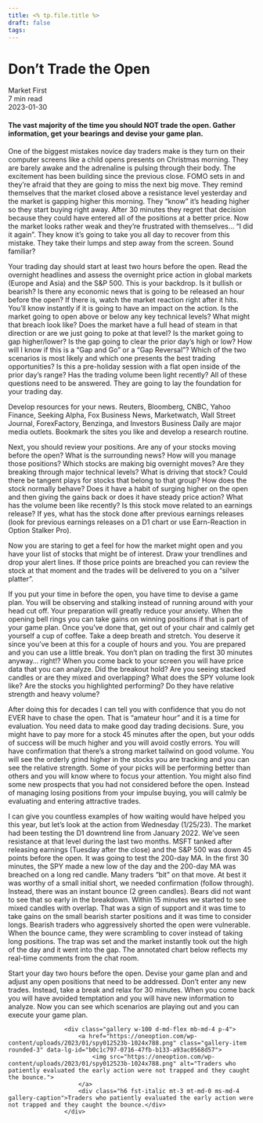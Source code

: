 ```yaml
---
title: <% tp.file.title %>
draft: false
tags:
---
```


<div class="bg-secondary">
<h1 class="py-5 ms-3 ms-md-4 my-0">Don’t Trade the Open</h1>
</div>
<div class="d-flex align-items-center flex-wrap text-muted ps-3 ps-md-4 py-3 border-top border-bottom">
<div class="border-end pe-3 me-3">
<span class="badge bg-faded-primary text-primary">
Market First </span>
</div>
<div class="fs-sm pe-3 border-end me-3">7 min read</div>
<div class="fs-sm">
2023-01-30 </div>
</div>
<section class="px-3 px-md-4 py-4">
<h4 class="wp-block-heading">The vast majority of the time you should NOT trade the open. Gather information, get your bearings and devise your game plan.</h4>
<p>One of the biggest mistakes novice day traders make is they turn on their computer screens like a child opens presents on Christmas morning. They are barely awake and the adrenaline is pulsing through their body. The excitement has been building since the previous close. FOMO sets in and they’re afraid that they are going to miss the next big move. They remind themselves that the market closed above a resistance level yesterday and the market is gapping higher this morning. They “know” it’s heading higher so they start buying right away. After 30 minutes they regret that decision because they could have entered all of the positions at a better price. Now the market looks rather weak and they’re frustrated with themselves… “I did it again”. They know it’s going to take you all day to recover from this mistake. They take their lumps and step away from the screen. Sound familiar?</p>
<p>Your trading day should start at least two hours before the open. Read the overnight headlines and assess the overnight price action in global markets (Europe and Asia) and the S&amp;P 500. This is your backdrop. Is it bullish or bearish? Is there any economic news that is going to be released an hour before the open? If there is, watch the market reaction right after it hits. You’ll know instantly if it is going to have an impact on the action. Is the market going to open above or below any key technical levels? What might that breach look like? Does the market have a full head of steam in that direction or are we just going to poke at that level? Is the market going to gap higher/lower? Is the gap going to clear the prior day’s high or low? How will I know if this is a “Gap and Go” or a “Gap Reversal”? Which of the two scenarios is most likely and which one presents the best trading opportunities? Is this a pre-holiday session with a flat open inside of the prior day’s range? Has the trading volume been light recently? All of these questions need to be answered. They are going to lay the foundation for your trading day. </p>
<p>Develop resources for your news. Reuters, Bloomberg, CNBC, Yahoo Finance, Seeking Alpha, Fox Business News, Marketwatch, Wall Street Journal, ForexFactory, Benzinga, and Investors Business Daily are major media outlets. Bookmark the sites you like and develop a research routine.</p>
<p>Next, you should review your positions. Are any of your stocks moving before the open? What is the surrounding news? How will you manage those positions? Which stocks are making big overnight moves? Are they breaking through major technical levels? What is driving that stock? Could there be tangent plays for stocks that belong to that group? How does the stock normally behave? Does it have a habit of surging higher on the open and then giving the gains back or does it have steady price action? What has the volume been like recently? Is this stock move related to an earnings release? If yes, what has the stock done after previous earnings releases (look for previous earnings releases on a D1 chart or use Earn-Reaction in Option Stalker Pro). </p>
<p>Now you are staring to get a feel for how the market might open and you have your list of stocks that might be of interest. Draw your trendlines and drop your alert lines. If those price points are breached you can review the stock at that moment and the trades will be delivered to you on a “silver platter”.</p>
<p>If you put your time in before the open, you have time to devise a game plan. You will be observing and stalking instead of running around with your head cut off. Your preparation will greatly reduce your anxiety. When the opening bell rings you can take gains on winning positions if that is part of your game plan. Once you’ve done that, get out of your chair and calmly get yourself a cup of coffee. Take a deep breath and stretch. You deserve it since you’ve been at this for a couple of hours and you. You are prepared and you can use a little break. You don’t plan on trading the first 30 minutes anyway… right!? When you come back to your screen you will have price data that you can analyze. Did the breakout hold? Are you seeing stacked candles or are they mixed and overlapping? What does the SPY volume look like? Are the stocks you highlighted performing? Do they have relative strength and heavy volume?</p>
<p>After doing this for decades I can tell you with confidence that you do not EVER have to chase the open. That is “amateur hour” and it is a time for evaluation. You need data to make good day trading decisions. Sure, you might have to pay more for a stock 45 minutes after the open, but your odds of success will be much higher and you will avoid costly errors. You will have confirmation that there’s a strong market tailwind on good volume. You will see the orderly grind higher in the stocks you are tracking and you can see the relative strength. Some of your picks will be performing better than others and you will know where to focus your attention. You might also find some new prospects that you had not considered before the open. Instead of managing losing positions from your impulse buying, you will calmly be evaluating and entering attractive trades. </p>
<p>I can give you countless examples of how waiting would have helped you this year, but let’s look at the action from Wednesday (1/25/23). The market had been testing the D1 downtrend line from January 2022. We’ve seen resistance at that level during the last two months. MSFT tanked after releasing earnings (Tuesday after the close) and the S&amp;P 500 was down 45 points before the open. It was going to test the 200-day MA. In the first 30 minutes, the SPY made a new low of the day and the 200-day MA was breached on a long red candle. Many traders “bit” on that move. At best it was worthy of a small initial short, we needed confirmation (follow through). Instead, there was an instant bounce (2 green candles). Bears did not want to see that so early in the breakdown. Within 15 minutes we started to see mixed candles with overlap. That was a sign of support and it was time to take gains on the small bearish starter positions and it was time to consider longs. Bearish traders who aggressively shorted the open were vulnerable. When the bounce came, they were scrambling to cover instead of taking long positions. The trap was set and the market instantly took out the high of the day and it went into the gap. The annotated chart below reflects my real-time comments from the chat room. </p>
<p>Start your day two hours before the open. Devise your game plan and and adjust any open positions that need to be addressed. Don’t enter any new trades. Instead, take a break and relax for 30 minutes. When you come back you will have avoided temptation and you will have new information to analyze. Now you can see which scenarios are playing out and you can execute your game plan.</p>

                    <div class="gallery w-100 d-md-flex mb-md-4 p-4">
                        <a href="https://oneoption.com/wp-content/uploads/2023/01/spy012523b-1024x788.png" class="gallery-item rounded-3" data-lg-id="b0c1c797-0716-47fb-b133-a93ac0568d57">
                            <img src="https://oneoption.com/wp-content/uploads/2023/01/spy012523b-1024x788.png" alt="Traders who patiently evaluated the early action were not trapped and they caught the bounce.">
                        </a>
                        <div class="h6 fst-italic mt-3 mt-md-0 ms-md-4 gallery-caption">Traders who patiently evaluated the early action were not trapped and they caught the bounce.</div>
                    </div>
                
<p></p>
</section>

